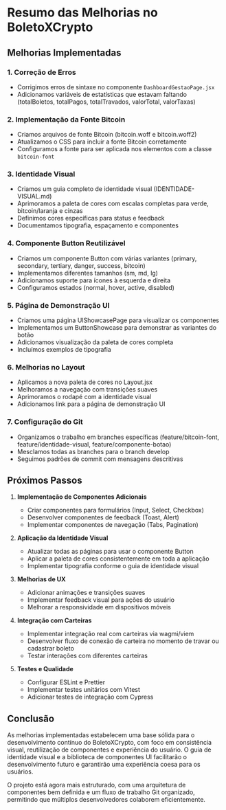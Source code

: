 # Resumo das Melhorias no BoletoXCrypto

## Melhorias Implementadas

### 1. Correção de Erros
- Corrigimos erros de sintaxe no componente `DashboardGestaoPage.jsx`
- Adicionamos variáveis de estatísticas que estavam faltando (totalBoletos, totalPagos, totalTravados, valorTotal, valorTaxas)

### 2. Implementação da Fonte Bitcoin
- Criamos arquivos de fonte Bitcoin (bitcoin.woff e bitcoin.woff2)
- Atualizamos o CSS para incluir a fonte Bitcoin corretamente
- Configuramos a fonte para ser aplicada nos elementos com a classe `bitcoin-font`

### 3. Identidade Visual
- Criamos um guia completo de identidade visual (IDENTIDADE-VISUAL.md)
- Aprimoramos a paleta de cores com escalas completas para verde, bitcoin/laranja e cinzas
- Definimos cores específicas para status e feedback
- Documentamos tipografia, espaçamento e componentes

### 4. Componente Button Reutilizável
- Criamos um componente Button com várias variantes (primary, secondary, tertiary, danger, success, bitcoin)
- Implementamos diferentes tamanhos (sm, md, lg)
- Adicionamos suporte para ícones à esquerda e direita
- Configuramos estados (normal, hover, active, disabled)

### 5. Página de Demonstração UI
- Criamos uma página UIShowcasePage para visualizar os componentes
- Implementamos um ButtonShowcase para demonstrar as variantes do botão
- Adicionamos visualização da paleta de cores completa
- Incluímos exemplos de tipografia

### 6. Melhorias no Layout
- Aplicamos a nova paleta de cores no Layout.jsx
- Melhoramos a navegação com transições suaves
- Aprimoramos o rodapé com a identidade visual
- Adicionamos link para a página de demonstração UI

### 7. Configuração do Git
- Organizamos o trabalho em branches específicas (feature/bitcoin-font, feature/identidade-visual, feature/componente-botao)
- Mesclamos todas as branches para o branch develop
- Seguimos padrões de commit com mensagens descritivas

## Próximos Passos

1. **Implementação de Componentes Adicionais**
   - Criar componentes para formulários (Input, Select, Checkbox)
   - Desenvolver componentes de feedback (Toast, Alert)
   - Implementar componentes de navegação (Tabs, Pagination)

2. **Aplicação da Identidade Visual**
   - Atualizar todas as páginas para usar o componente Button
   - Aplicar a paleta de cores consistentemente em toda a aplicação
   - Implementar tipografia conforme o guia de identidade visual

3. **Melhorias de UX**
   - Adicionar animações e transições suaves
   - Implementar feedback visual para ações do usuário
   - Melhorar a responsividade em dispositivos móveis

4. **Integração com Carteiras**
   - Implementar integração real com carteiras via wagmi/viem
   - Desenvolver fluxo de conexão de carteira no momento de travar ou cadastrar boleto
   - Testar interações com diferentes carteiras

5. **Testes e Qualidade**
   - Configurar ESLint e Prettier
   - Implementar testes unitários com Vitest
   - Adicionar testes de integração com Cypress

## Conclusão

As melhorias implementadas estabelecem uma base sólida para o desenvolvimento contínuo do BoletoXCrypto, com foco em consistência visual, reutilização de componentes e experiência do usuário. O guia de identidade visual e a biblioteca de componentes UI facilitarão o desenvolvimento futuro e garantirão uma experiência coesa para os usuários.

O projeto está agora mais estruturado, com uma arquitetura de componentes bem definida e um fluxo de trabalho Git organizado, permitindo que múltiplos desenvolvedores colaborem eficientemente.
